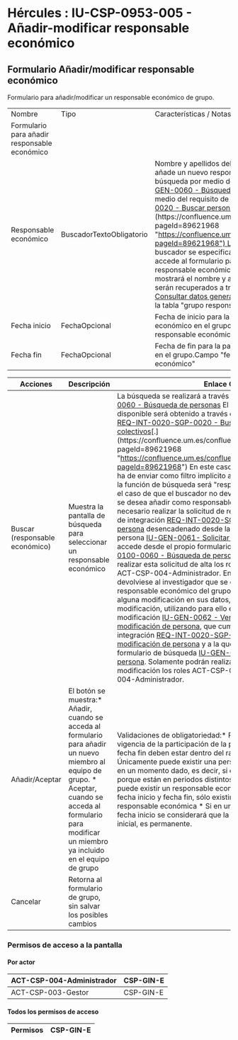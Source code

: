 # Hércules : IU\-CSP\-0953\-005 \- Añadir\-modificar responsable económico



## Formulario Añadir/modificar responsable económico

Formulario para añadir/modificar un responsable económico de grupo.



|  | | |
| --- | --- | --- |
| Nombre | Tipo | Características / Notas |
| Formulario para añadir responsable económico | | |
| Responsable económico | BuscadorTextoObligatorio | Nombre y apellidos del responsable económicoCuando se añade un nuevo responsable económico se deberá realizar la búsqueda por medio del buscador común de personas [IU\-GEN\-0060 \- Búsqueda de personas](https://confluence.um.es/confluence/pages/viewpage.action?pageId=95489453 "https://confluence.um.es/confluence/pages/viewpage.action?pageId=95489453"), que se resolverá por medio del requisito de integración  [REQ\-INT\-0020\-SGP\-0020 \- Buscar persona en un listado de colectivos](https://confluence.um.es/confluence/display/HERCULES/REQ-INT-0020-SGP-0020+-+Buscar+persona+en+un+listado+de+colectivos "https://confluence.um.es/confluence/display/HERCULES/REQ-INT-0020-SGP-0020+-+Buscar+persona+en+un+listado+de+colectivos")[.](https://confluence.um.es/confluence/pages/viewpage.action?pageId=89621968 "https://confluence.um.es/confluence/pages/viewpage.action?pageId=89621968") Las condiciones de invocación al buscador se especifican en la tabla de acciones.Cuando se accede al formulario para modificar los datos asociados a un responsable económico ya incluido en el grupo, este campo mostrará el nombre y apellidos de la persona referencia, que serán recuperados a través de [REQ\-INT\-0020\-SGP\-0030 \- Consultar datos generales de persona](https://confluence.um.es/confluence/display/HERCULES/REQ-INT-0020-SGP-0030+-+Consultar+datos+generales+de+persona "https://confluence.um.es/confluence/display/HERCULES/REQ-INT-0020-SGP-0030+-+Consultar+datos+generales+de+persona")Campo "persona ref" de la tabla "grupo responsable económico" |
| Fecha inicio | FechaOpcional | Fecha de inicio para la participación del responsable económico en el grupo.Campo "fecha inicio" de la tabla "grupo responsable económico" |
| Fecha fin | FechaOpcional | Fecha de fin para la participación del responsable económico en el grupo.Campo "fecha fin" de la tabla "grupo responsable económico" |



| Acciones | Descripción | Enlace CU. | Permisos |
| --- | --- | --- | --- |
| Buscar (responsable económico) | Muestra la pantalla de búsqueda para seleccionar un responsable económico | La búsqueda se realizará a través del formulario [IU\-GEN\-0060 \- Búsqueda de personas](https://confluence.um.es/confluence/pages/viewpage.action?pageId=95489453 "https://confluence.um.es/confluence/pages/viewpage.action?pageId=95489453") El listado de personas disponible será obtenido a través del requisito de integración [REQ\-INT\-0020\-SGP\-0020 \- Buscar persona en un listado de colectivos](https://confluence.um.es/confluence/display/HERCULES/REQ-INT-0020-SGP-0020+-+Buscar+persona+en+un+listado+de+colectivos "https://confluence.um.es/confluence/display/HERCULES/REQ-INT-0020-SGP-0020+-+Buscar+persona+en+un+listado+de+colectivos")[.](https://confluence.um.es/confluence/pages/viewpage.action?pageId=89621968 "https://confluence.um.es/confluence/pages/viewpage.action?pageId=89621968") En este caso el tipo de colectivo que se ha de enviar como filtro implícito a la pantalla de buscador y a la función de búsqueda será "responsable económico csp".En el caso de que el buscador no devolviese al investigador que se desea añadir como responsable económico del grupo será necesario realizar la solicitud de registro a través del requisito de integración [REQ\-INT\-0020\-SGP\-0050 \- Solicitar alta de persona](https://confluence.um.es/confluence/display/HERCULES/REQ-INT-0020-SGP-0050+-+Solicitar+alta+de+persona "https://confluence.um.es/confluence/display/HERCULES/REQ-INT-0020-SGP-0050+-+Solicitar+alta+de+persona") desencadenado desde la pantalla de solicitar alta de persona [IU\-GEN\-0061\- Solicitar alta de persona](https://confluence.um.es/confluence/display/HERCULES/IU-GEN-0061-+Solicitar+alta+de+persona "https://confluence.um.es/confluence/display/HERCULES/IU-GEN-0061-+Solicitar+alta+de+persona") a la que se accede desde el propio formulario de búsqueda  [IU\-GEN\-0100\-0060 \- Búsqueda de persona](https://confluence.um.es/confluence/pages/viewpage.action?pageId=95489453 "https://confluence.um.es/confluence/pages/viewpage.action?pageId=95489453"). Solamente podrán realizar esta solicitud de alta los roles ACT\-CSP\-003\-Gestor y ACT\-CSP\-004\-Administrador. En el caso de que el buscador devolviese al investigador que se desea añadir como responsable económico del grupo, pero se quisiera realizar alguna modificación en sus datos, se podrá solicitar dicha modificación, utilizando para ello el formulario de solicitud de modificación [IU\-GEN\-0062 \- Ver detalle \- Solicitar modificación de persona](https://confluence.um.es/confluence/pages/viewpage.action?pageId=108605529 "https://confluence.um.es/confluence/pages/viewpage.action?pageId=108605529"), que cumple con el requisito de integración [REQ\-INT\-0020\-SGP\-0060 \- Solicitar modificación de persona](https://confluence.um.es/confluence/pages/viewpage.action?pageId=108606269 "https://confluence.um.es/confluence/pages/viewpage.action?pageId=108606269") y a la que se accede desde el propio formulario de búsqueda [IU\-GEN\-0100\-0060 \- Búsqueda de persona](https://confluence.um.es/confluence/pages/viewpage.action?pageId=95489453 "https://confluence.um.es/confluence/pages/viewpage.action?pageId=95489453"). Solamente podrán realizar esta solicitud de modificación los roles ACT\-CSP\-003\-Gestor y ACT\-CSP\-004\-Administrador. | No se necesita permiso para mostrar la pantalla de búsqueda de personas |
| Añadir/Aceptar | El botón se muestra:* Añadir, cuando se acceda al formulario para añadir un nuevo miembro al equipo de grupo. * Aceptar, cuando se acceda al formulario para modificar un miembro ya incluido en el equipo de grupo | Validaciones de obligatoriedad:* Persona  Comprobaciones de vigencia de la participación de la persona:* Fecha inicio y fecha fin deben estar dentro del rango de duración de grupo. * Únicamente puede existir una persona responsable económica en un momento dado, es decir, si existen dos registros es porque están en periodos distintos. En un mismo periodo sólo puede existir un responsable económico. * Si no se informa la fecha inicio y fecha fin, sólo existirá una persona como responsable económica * Si en un periodo solo se define la fecha inicio se considerará que la vigencia, desde esa fecha inicial, es permanente. | CSP\-GIN\-E |
| Cancelar | Retorna al formulario de grupo, sin salvar los posibles cambios |  |  |

  


### Permisos de acceso a la pantalla

#### Por actor



| ACT\-CSP\-004\-Administrador | CSP\-GIN\-E |
| --- | --- |
| ACT\-CSP\-003\-Gestor | CSP\-GIN\-E |

#### Todos los permisos de acceso

  




| Permisos | CSP\-GIN\-E |
| --- | --- |




